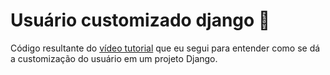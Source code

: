 # Usuário customizado django :adult:

Código resultante do [vídeo tutorial](https://youtu.be/PtQiiknWUcI?t=23143) que
eu segui para entender como se dá a customização do usuário em um projeto
Django.
